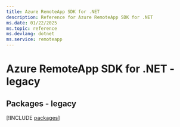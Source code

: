 ```yaml
---
title: Azure RemoteApp SDK for .NET
description: Reference for Azure RemoteApp SDK for .NET
ms.date: 01/22/2025
ms.topic: reference
ms.devlang: dotnet
ms.service: remoteapp
---
```

# Azure RemoteApp SDK for .NET - legacy
## Packages - legacy
[!INCLUDE [packages](remoteapp-index.md)]